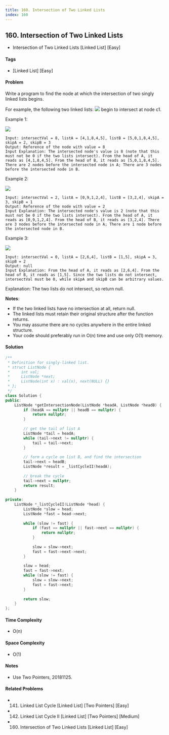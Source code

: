 ```yaml
---
title: 160. Intersection of Two Linked Lists
index: 160
---
```


## 160. Intersection of Two Linked Lists
- Intersection of Two Linked Lists [Linked List] [Easy]

#### Tags
- [Linked List] [Easy]

#### Problem
Write a program to find the node at which the intersection of two singly linked lists begins.

For example, the following two linked lists:
![](https://assets.leetcode.com/uploads/2018/12/13/160_statement.png)
begin to intersect at node c1.

Example 1:

![](https://assets.leetcode.com/uploads/2018/12/13/160_example_1.png)

    Input: intersectVal = 8, listA = [4,1,8,4,5], listB = [5,0,1,8,4,5], skipA = 2, skipB = 3
    Output: Reference of the node with value = 8
    Input Explanation: The intersected node's value is 8 (note that this must not be 0 if the two lists intersect). From the head of A, it reads as [4,1,8,4,5]. From the head of B, it reads as [5,0,1,8,4,5]. There are 2 nodes before the intersected node in A; There are 3 nodes before the intersected node in B.

Example 2:

![](https://assets.leetcode.com/uploads/2018/12/13/160_example_2.png)

    Input: intersectVal = 2, listA = [0,9,1,2,4], listB = [3,2,4], skipA = 3, skipB = 1
    Output: Reference of the node with value = 2
    Input Explanation: The intersected node's value is 2 (note that this must not be 0 if the two lists intersect). From the head of A, it reads as [0,9,1,2,4]. From the head of B, it reads as [3,2,4]. There are 3 nodes before the intersected node in A; There are 1 node before the intersected node in B.

Example 3:

![](https://assets.leetcode.com/uploads/2018/12/13/160_example_3.png)

    Input: intersectVal = 0, listA = [2,6,4], listB = [1,5], skipA = 3, skipB = 2
    Output: null
    Input Explanation: From the head of A, it reads as [2,6,4]. From the head of B, it reads as [1,5]. Since the two lists do not intersect, intersectVal must be 0, while skipA and skipB can be arbitrary values.
Explanation: The two lists do not intersect, so return null.

**Notes**:

- If the two linked lists have no intersection at all, return null.
- The linked lists must retain their original structure after the function returns.
- You may assume there are no cycles anywhere in the entire linked structure.
- Your code should preferably run in O(n) time and use only O(1) memory.

#### Solution
``` C++
/**
 * Definition for singly-linked list.
 * struct ListNode {
 *     int val;
 *     ListNode *next;
 *     ListNode(int x) : val(x), next(NULL) {}
 * };
 */
class Solution {
public:
    ListNode *getIntersectionNode(ListNode *headA, ListNode *headB) {
        if (headA == nullptr || headB == nullptr) {
            return nullptr;
        }
        
        // get the tail of list A
        ListNode *tail = headA;
        while (tail->next != nullptr) {
            tail = tail->next;
        }
        
        // form a cycle on list B, and find the intersection
        tail->next = headB;
        ListNode *result = _listCycleII(headA);
        
        // break the cycle
        tail->next = nullptr;
        return result;
    }
    
private:
    ListNode *_listCycleII(ListNode *head) {
        ListNode *slow = head;
        ListNode *fast = head->next;
        
        while (slow != fast) {
            if (fast == nullptr || fast->next == nullptr) {
                return nullptr;
            }
            
            slow = slow->next;
            fast = fast->next->next;
        }
        
        slow = head;
        fast = fast->next;
        while (slow != fast) {
            slow = slow->next;
            fast = fast->next;
        }
        
        return slow;
    }
};
```

#### Time Complexity
- O(n)

#### Space Complexity
- O(1)

#### Notes
- Use Two Pointers, 20181125.

#### Related Problems
- 141. Linked List Cycle [Linked List] [Two Pointers] [Easy]
- 142. Linked List Cycle II [Linked List] [Two Pointers] [Medium]
- 160. Intersection of Two Linked Lists [Linked List] [Easy]

